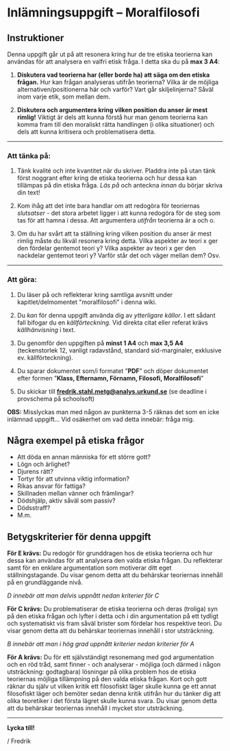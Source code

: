 
# Inlämningsuppgift – Moralfilosofi

## Instruktioner

Denna uppgift går ut på att resonera kring hur de tre etiska teorierna kan användas för att analysera en valfri etisk fråga. I detta ska du på **max 3 A4**:

1. **Diskutera vad teorierna har (eller borde ha) att säga om den etiska frågan.** Hur kan frågan analyseras utifrån teorierna? Vilka är de möjliga alternativen/positionerna här och varför? Vart går skiljelinjerna? Såväl inom varje etik, som mellan dem.

2. **Diskutera och argumentera kring vilken position du anser är mest rimlig!** Viktigt är dels att kunna förstå hur man genom teorierna kan komma fram till den moraliskt rätta handlingen (i olika situationer) och dels att kunna kritisera och problematisera detta.

*** 
### Att tänka på:

1. Tänk kvalité och inte kvantitet när du skriver. Pladdra inte på utan tänk först noggrant efter kring de etiska teorierna och hur dessa kan tillämpas på din etiska fråga. *Läs på* och anteckna *innan* du börjar skriva din text!

2. Kom ihåg att det inte bara handlar om att redogöra för teoriernas *slutsatser* - det stora arbetet ligger i att kunna redogöra för de steg som tas för att hamna i dessa. Att argumentera *utifrån* teorierna är a och o.

3. Om du har svårt att ta ställning kring vilken position du anser är mest rimlig måste du likväl resonera kring detta. Vilka aspekter av teori x ger den fördelar gentemot teori y? Vilka aspekter av teori x ger den nackdelar gentemot teori y? Varför står det och väger mellan dem? Osv.

***

### Att göra: 

1. Du läser på och reflekterar kring samtliga avsnitt under kapitlet/delmomentet "moralfilosofi" i denna wiki.

2. Du *kan* för denna uppgift använda dig av *ytterligare källor*. I ett sådant fall bifogar du en *källförteckning*. Vid direkta citat eller referat krävs *källhänvisning* i text. 

3. Du genomför den uppgiften på **minst 1 A4** och **max 3,5 A4** (teckenstorlek 12, vanligt radavstånd, standard sid-marginaler, exklusive ev. källförteckning). 

4. Du sparar dokumentet som/i formatet ”**PDF**” och döper dokumentet efter formen ”**Klass, Efternamn, Förnamn, Filosofi, Moralfilosofi**”

5. Du skickar till **fredrik.stahl.metg@analys.urkund.se** (se deadline i provschema på schoolsoft)

**OBS:** Misslyckas man med någon av punkterna 3-5 räknas det som en icke inlämnad uppgift... Vid osäkerhet om vad detta innebär: fråga mig.

## Några exempel på etiska frågor

* Att döda en annan människa för ett större gott?
* Lögn och ärlighet?
* Djurens rätt?
* Tortyr för att utvinna viktig information?
* Rikas ansvar för fattiga?
* Skillnaden mellan vänner och främlingar?
* Dödshjälp, aktiv såväl som passiv?
* Dödsstraff?
* M.m.


## Betygskriterier för denna uppgift

**För E krävs:** Du redogör för grunddragen hos de etiska teorierna och hur dessa kan användas för att analysera den valda etiska frågan. Du reflekterar samt för en enklare argumentation som motiverar ditt eget ställningstagande. Du visar genom detta att du behärskar teoriernas innehåll på en grundläggande nivå.

*D innebär att man delvis uppnått nedan kriterier för C*

**För C krävs:** Du problematiserar de etiska teorierna och deras (troliga) syn på den etiska frågan och lyfter i detta och i din argumentation på ett tydligt och systematiskt vis fram såväl brister som fördelar hos respektive teori. Du visar genom detta att du behärskar teoriernas innehåll i stor utsträckning.

*B innebär att man i hög grad uppnått kriterier nedan kriterier för A*

**För A krävs:** Du för ett självständigt resonemang med god argumentation och en röd tråd, samt finner - och analyserar - möjliga (och därmed i någon utsträckning: godtagbara) lösningar på olika problem hos de etiska teoriernas möjliga tillämpning på den valda etiska frågan. Kort och gott räknar du själv ut vilken kritik ett filosofiskt läger skulle kunna ge ett annat filosofiskt läger och bemöter sedan denna kritik utifrån hur du tänker dig att olika teoretiker i det första lägret skulle kunna svara. Du visar genom detta att du behärskar teoriernas innehåll i mycket stor utsträckning.

***

**Lycka till!**

/ Fredrik
